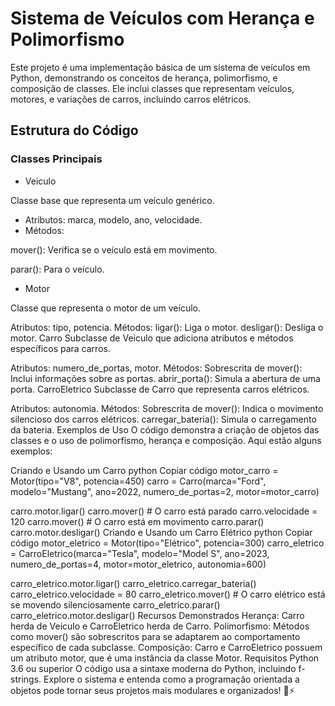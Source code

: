 # Sistema de Veículos com Herança e Polimorfismo
Este projeto é uma implementação básica de um sistema de veículos em Python, demonstrando os conceitos de herança, polimorfismo, e composição de classes. Ele inclui classes que representam veículos, motores, e variações de carros, incluindo carros elétricos.

## Estrutura do Código
### Classes Principais
- Veiculo


Classe base que representa um veículo genérico.

- Atributos: marca, modelo, ano, velocidade.
- Métodos:

  
mover(): Verifica se o veículo está em movimento.


parar(): Para o veículo.
- Motor


Classe que representa o motor de um veículo.

Atributos: tipo, potencia.
Métodos:
ligar(): Liga o motor.
desligar(): Desliga o motor.
Carro
Subclasse de Veiculo que adiciona atributos e métodos específicos para carros.

Atributos: numero_de_portas, motor.
Métodos:
Sobrescrita de mover(): Inclui informações sobre as portas.
abrir_porta(): Simula a abertura de uma porta.
CarroEletrico
Subclasse de Carro que representa carros elétricos.

Atributos: autonomia.
Métodos:
Sobrescrita de mover(): Indica o movimento silencioso dos carros elétricos.
carregar_bateria(): Simula o carregamento da bateria.
Exemplos de Uso
O código demonstra a criação de objetos das classes e o uso de polimorfismo, herança e composição. Aqui estão alguns exemplos:

Criando e Usando um Carro
python
Copiar código
motor_carro = Motor(tipo="V8", potencia=450)
carro = Carro(marca="Ford", modelo="Mustang", ano=2022, numero_de_portas=2, motor=motor_carro)

carro.motor.ligar()
carro.mover()  # O carro está parado
carro.velocidade = 120
carro.mover()  # O carro está em movimento
carro.parar()
carro.motor.desligar()
Criando e Usando um Carro Elétrico
python
Copiar código
motor_eletrico = Motor(tipo="Elétrico", potencia=300)
carro_eletrico = CarroEletrico(marca="Tesla", modelo="Model S", ano=2023, numero_de_portas=4, motor=motor_eletrico, autonomia=600)

carro_eletrico.motor.ligar()
carro_eletrico.carregar_bateria()
carro_eletrico.velocidade = 80
carro_eletrico.mover()  # O carro elétrico está se movendo silenciosamente
carro_eletrico.parar()
carro_eletrico.motor.desligar()
Recursos Demonstrados
Herança: Carro herda de Veiculo e CarroEletrico herda de Carro.
Polimorfismo: Métodos como mover() são sobrescritos para se adaptarem ao comportamento específico de cada subclasse.
Composição: Carro e CarroEletrico possuem um atributo motor, que é uma instância da classe Motor.
Requisitos
Python 3.6 ou superior
O código usa a sintaxe moderna do Python, incluindo f-strings.
Explore o sistema e entenda como a programação orientada a objetos pode tornar seus projetos mais modulares e organizados! 🚗⚡
